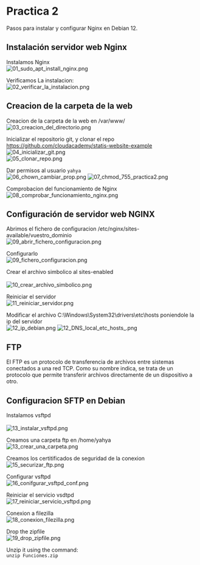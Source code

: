 # Practica 2

Pasos para instalar y configurar Nginx en Debian 12.

## Instalación servidor web Nginx
Instalamos Nginx <br>
![01_sudo_apt_install_nginx.png](assets/capturas/01_sudo_apt_install_nginx.png)

Verificamos La instalacion: <br>
![02_verificar_la_instalacion.png](assets/capturas/02_verificar_la_instalacion.png)

## Creacion de la carpeta de la web
Creacion de la carpeta de la web en /var/www/ <br>
![03_creacion_del_directorio.png](assets/capturas/03_creacion_del_directorio.png)

Inicializar el repositorio git, y clonar el repo https://github.com/cloudacademy/statis-website-example <br>
![04_inicializar_git.png](assets/capturas/04_inicializar_git.png) <br>
![05_clonar_repo.png](assets/capturas/05_clonar_repo.png)

Dar permisos al usuario `yahya`<br>
![06_chown_cambiar_prop.png](assets/capturas/06_chown_cambiar_prop.png)
![07_chmod_755_practica2.png](assets/capturas/07_chmod_755_practica2.png)

Comprobacion del funcionamiento de Nginx<br>
![08_comprobar_funcionamiento_nginx.png](assets/capturas/08_comprobar_funcionamiento_nginx.png)

## Configuración de servidor web NGINX
Abrimos el fichero de configuracion /etc/nginx/sites-available/vuestro_dominio<br>
![09_abrir_fichero_configuracion.png](assets/capturas/09_abrir_fichero_configuracion.png)

Configurarlo <br>
![09_fichero_configuracion.png](assets/capturas/09_fichero_configuracion.png)

Crear el archivo simbolico al sites-enabled <br>                 
![10_crear_archivo_simbolico.png](assets/capturas/10_crear_archivo_simbolico.png)

Reiniciar el servidor <br>
![11_reiniciar_servidor.png](assets/capturas/11_reiniciar_servidor.png)

Modificar el archivo C:\Windows\System32\drivers\etc\hosts poniendole la ip del servidor <br>
![12_ip_debian.png](assets/capturas/12_ip_debian.png)
![12_DNS_local_etc_hosts_.png](assets/capturas/12_DNS_local_etc_hosts_.png)

## FTP
El FTP es un protocolo de transferencia de archivos entre sistemas conectados a una red TCP. Como su nombre indica, se trata de un protocolo que permite transferir archivos directamente de un dispositivo a otro. 

## Configuracion SFTP en Debian
Instalamos vsftpd <br>                                         
![13_instalar_vsftpd.png](assets/capturas/13_instalar_vsftpd.png)

Creamos una carpeta ftp en /home/yahya <br>
![13_crear_una_carpeta.png](assets/capturas/13_crear_una_carpeta.png)

Creamos los certitificados de seguridad de la conexion <br>
![15_securizar_ftp.png](assets/capturas/15_securizar_ftp.png)

Configurar vsftpd <br>
![16_conifgurar_vsftpd_conf.png](assets/capturas/16_conifgurar_vsftpd_conf.png)

Reiniciar el servicio vsdtpd <br>
![17_reiniciar_servicio_vsftpd.png](assets/capturas/17_reiniciar_servicio_vsftpd.png)

Conexion a filezilla <br>
![18_conexion_filezilla.png](assets/capturas/18_conexion_filezilla.png)

Drop the zipfile <br>
![19_drop_zipfile.png](assets/capturas/19_drop_zipfile.png)

Unzip it using the command: <br>
`unzip Funciones.zip`

